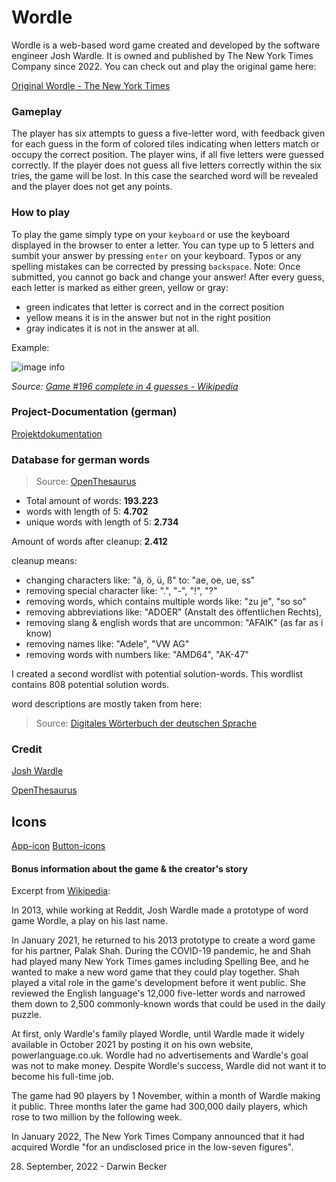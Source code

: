# **Wordle**
Wordle is a web-based word game created and developed by the software engineer Josh Wardle. It is owned and published by The New York Times Company since 2022. You can check out and play the original game here:

[Original Wordle - The New York Times](https://www.nytimes.com/games/wordle/index.html)

### Gameplay
The player has six attempts to guess a five-letter word, with feedback given for each guess in the form of colored tiles indicating when letters match or occupy the correct position. The player wins, if all five letters were guessed correctly. If the player does not guess all five letters correctly within the six tries, the game will be lost. In this case the searched word will be revealed and the player does not get any points. 

### How to play
To play the game simply type on your `keyboard` or use the keyboard displayed in the browser to enter a letter.
You can type up to 5 letters and sumbit your answer by pressing `enter` on your keyboard. 
Typos or any spelling mistakes can be corrected by pressing `backspace`. Note: Once submitted, you cannot go back and change your answer!
After every guess, each letter is marked as either green, yellow or gray: 
- green indicates that letter is correct and in the correct position
- yellow means it is in the answer but not in the right position
- gray indicates it is not in the answer at all.

Example:

![image info](https://upload.wikimedia.org/wikipedia/commons/thumb/e/ec/Wordle_196_example.svg/311px-Wordle_196_example.svg.png)

*Source: [Game #196 complete in 4 guesses - Wikipedia](https://en.wikipedia.org/wiki/File:Wordle_196_example.svg)*

### Project-Documentation (german)
[Projektdokumentation](docs/Projektdokumentation.pdf)

### Database for german words
> Source: [OpenThesaurus](https://www.openthesaurus.de/)

- Total amount of words: **193.223**
- words with length of 5: **4.702**
- unique words with length of 5: **2.734**

Amount of words after cleanup: **2.412**

cleanup means:
- changing characters like: "ä, ö, ü, ß" to: "ae, oe, ue, ss"
- removing special character like: ".", "-", "!", "?"
- removing words, which contains multiple words like: "zu je", "so so"
- removing abbreviations like: "ADOER" (Anstalt des öffentlichen Rechts), 
- removing slang & english words that are uncommon: "AFAIK" (as far as i know)
- removing names like: "Adele", "VW AG"
- removing words with numbers like: "AMD64", "AK-47"

I created a second wordlist with potential solution-words. This wordlist contains 808 potential solution words.

word descriptions are mostly taken from here:
> Source: [Digitales Wörterbuch der deutschen Sprache](https://www.dwds.de/)

### Credit
[Josh Wardle](https://powerlanguage.co.uk/)

[OpenThesaurus](https://www.openthesaurus.de/)


## Icons

[App-icon](https://icon-icons.com/de/symbol/grid-x/184932)
[Button-icons](https://fontawesome.com/icons)


#### Bonus information about the game & the creator's story
Excerpt from [Wikipedia](https://en.wikipedia.org/wiki/Josh_Wardle#Wordle):

In 2013, while working at Reddit, Josh Wardle made a prototype of word game Wordle, a play on his last name.

In January 2021, he returned to his 2013 prototype to create a word game for his partner, Palak Shah. During the COVID-19 pandemic, he and Shah had played many New York Times games including Spelling Bee, and he wanted to make a new word game that they could play together. Shah played a vital role in the game's development before it went public. She reviewed the English language's 12,000 five-letter words and narrowed them down to 2,500 commonly-known words that could be used in the daily puzzle.

At first, only Wardle's family played Wordle, until Wardle made it widely available in October 2021 by posting it on his own website, powerlanguage.co.uk. Wordle had no advertisements and Wardle's goal was not to make money. Despite Wordle's success, Wardle did not want it to become his full-time job.

The game had 90 players by 1 November, within a month of Wardle making it public. Three months later the game had 300,000 daily players, which rose to two million by the following week.

In January 2022, The New York Times Company announced that it had acquired Wordle "for an undisclosed price in the low-seven figures".

28. September, 2022 - Darwin Becker
